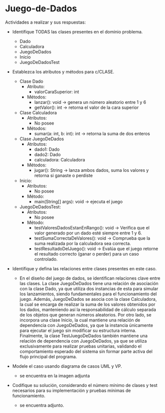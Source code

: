 # Juego-de-Dados
 Actividades a realizar y sus respuestas:

- Identifique TODAS las clases presentes en el dominio problema.
  
  * Dado
  * Calculadora
  * JuegoDeDados
  * Inicio
  * JuegoDeDadosTest

- Establezca los atributos y métodos para c/CLASE.
  
  * Clase Dado
      - Atributo:
        - valorCaraSuperior: int
      - Métodos:
        - lanzar(): void → genera un número aleatorio entre 1 y 6
        - getValor(): int → retorna el valor de la cara superior
  * Clase Calculadora
      - Atributos:
         - No posee
      - Métodos:
        - sumar(a: int, b: int): int → retorna la suma de dos enteros
  * Clase JuegoDeDados
      - Atributos:
        - dado1: Dado
        - dado2: Dado
        - calculadora: Calculadora
      - Métodos:
        - jugar(): String → lanza ambos dados, suma los valores y retorna si ganaste o perdiste
  * Inicio:
      - Atributos:
        - No posee
      - Método:
        - main(String[] args): void → ejecuta el juego
  * JuegoDeDadosTest:
      - Atributos:
        - No posee
      - Método:
        - testValoresDadosEstanEnRango(): void → Verifica que el valor generado por un dado esté siempre entre 1 y 6.
        - testSumaCorrectaDeValores(): void → Comprueba que la suma realizada por la calculadora sea correcta.
        - testResultadoDelJuego(): void → Evalúa que el juego retorne el resultado correcto (ganar o perder) para un caso controlado.
    
  
- Identifique y defina las relaciones entre clases presentes en este caso.
  
  * En el diseño del juego de dados, se identifican relaciones clave entre las clases. La clase JuegoDeDados tiene una relación de asociación con la clase Dado, ya que utiliza dos instancias de esta para simular los lanzamientos, siendo fundamentales para el funcionamiento del juego. Además, JuegoDeDados se asocia con la clase Calculadora, la cual se encarga de realizar la suma de los valores obtenidos por los dados, manteniendo así la responsabilidad de cálculo separada de los objetos que generan números aleatorios. Por otro lado, se incorpora una clase Inicio, la cual mantiene una relación de dependencia con JuegoDeDados, ya que la instancia únicamente para ejecutar el juego sin modificar su estructura interna. Finalmente, la clase TestJuegoDeDados también mantiene una relación de dependencia con JuegoDeDados, ya que se utiliza exclusivamente para realizar pruebas unitarias, validando el comportamiento esperado del sistema sin formar parte activa del flujo principal del programa.
       
- Modele el caso usando diagrama de casos UML y VP.
  * se encuentra en la imagen adjunta
    
- Codifique su solución, considerando el número mínimo de clases y test necesarios para su implementación y pruebas mínimas de funcionamiento.
  * se encuentra adjunto.
